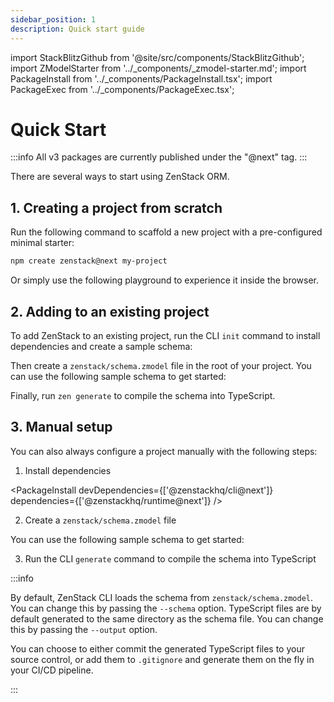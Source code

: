 ```yaml
---
sidebar_position: 1
description: Quick start guide
---
```


import StackBlitzGithub from '@site/src/components/StackBlitzGithub';
import ZModelStarter from '../_components/_zmodel-starter.md';
import PackageInstall from '../_components/PackageInstall.tsx';
import PackageExec from '../_components/PackageExec.tsx';

# Quick Start

:::info
All v3 packages are currently published under the "@next" tag.
:::

There are several ways to start using ZenStack ORM.

## 1. Creating a project from scratch

Run the following command to scaffold a new project with a pre-configured minimal starter:

```bash
npm create zenstack@next my-project
```

Or simply use the following playground to experience it inside the browser.

<StackBlitzGithub repoPath="zenstackhq/v3-doc-quick-start" />

## 2. Adding to an existing project

To add ZenStack to an existing project, run the CLI `init` command to install dependencies and create a sample schema:

<PackageExec command="zenstack@next init" />

Then create a `zenstack/schema.zmodel` file in the root of your project. You can use the following sample schema to get started:

<ZModelStarter />

Finally, run `zen generate` to compile the schema into TypeScript.

<PackageExec command="zen generate" />

## 3. Manual setup

You can also always configure a project manually with the following steps:

1. Install dependencies

  <PackageInstall devDependencies={['@zenstackhq/cli@next']} dependencies={['@zenstackhq/runtime@next']} />

2. Create a `zenstack/schema.zmodel` file

  You can use the following sample schema to get started:

  <ZModelStarter />

3. Run the CLI `generate` command to compile the schema into TypeScript

  <PackageExec command="zen generate" />

:::info

By default, ZenStack CLI loads the schema from `zenstack/schema.zmodel`. You can change this by passing the `--schema` option. TypeScript files are by default generated to the same directory as the schema file. You can change this by passing the `--output` option.

You can choose to either commit the generated TypeScript files to your source control, or add them to `.gitignore` and generate them on the fly in your CI/CD pipeline.

:::